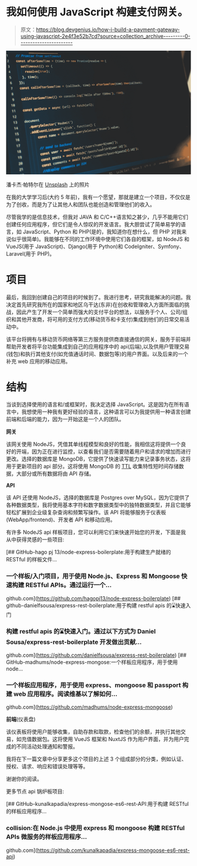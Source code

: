 # 我如何使用 JavaScript 构建支付网关。

> 原文：<https://blog.devgenius.io/how-i-build-a-payment-gateway-using-javascript-2e4f3e52b7cd?source=collection_archive---------0----------------------->

![](img/56f6fbf562f5299685483ffe87d0fcbf.png)

潘卡杰·帕特尔在 [Unsplash](https://unsplash.com/s/photos/javascript?utm_source=unsplash&utm_medium=referral&utm_content=creditCopyText) 上的照片

在我的大学学习后(大约 5 年前)，我有一个愿望，那就是建立一个项目，不仅仅是为了创收，而是为了让其他人和团队也能创造和管理他们的收入。

尽管我学的是信息技术，但我对 JAVA 和 C/C++语言知之甚少，几乎不能用它们创建任何应用程序，但它们是令人惊叹的开发语言。我大胆尝试了简单易学的语言，如 JavaScript、Python 和 PHP(是的，我知道你在想什么，但 PHP 对我来说似乎很简单)。我能够在不同的工作环境中使用它们各自的框架，如 NodeJS 和 VueJS(用于 JavaScript)、Django(用于 Python)和 CodeIgniter、Symfony、Laravel(用于 PHP)。

# **项目**

最后，我回到创建自己的项目的时候到了。我进行思考，研究我能解决的问题。我决定首先研究我所在的国家和地区乌干达(东非)在创收和管理收入方面所面临的挑战，因此产生了开发一个简单而强大的支付平台的想法，以服务于个人、公司/组织和其他开发商，将可用的支付方式(移动货币和卡支付)集成到他们的日常交易活动中。

该平台将拥有与移动货币网络等第三方服务提供商直接通信的网关，服务于前端并帮助开发者将平台功能集成到自己的应用程序中的 api(后端),以及供用户管理交易(钱包)和执行其他支付(如充值通话时间、数据包等)的用户界面。以及后来的一个补充 web 应用的移动应用。

# **结构**

当谈到选择使用的语言和/或框架时，我决定选择 JavaScript。这是因为在所有语言中，我想使用一种我有更好经验的语言，这种语言可以为我提供用一种语言创建前端和后端的能力，因为一开始这是一个人的团队。

**网关**

该网关使用 NodeJS，凭借其单线程模型和良好的性能，我相信这将提供一个良好的开端，因为正在进行监控，以查看我们是否需要随着用户和请求的增加而进行更改。选择的数据库是 MongoDB，它提供了快速读写能力来记录事务状态，这将用于更新项目的 api 部分。这将使用 MongoDB 的 [TTL](https://www.mongodb.com/docs/manual/reference/glossary/#std-term-TTL) 收集特性短时间存储数据，大部分或所有数据将由 API 存储。

**API**

该 API 还使用 NodeJS，选择的数据库是 Postgres over MySQL，因为它提供了各种数据类型，我将使用基本字符和数字数据类型中的独特数据类型，并且它能够轻松扩展到企业级复杂查询和频繁写操作。该 API 将能够服务于仪表板(WebApp/frontend)、开发者 API 和移动应用。

有许多 NodeJS api 样板项目，您可以利用它们来快速开始您的开发，下面是我从中获得灵感的一些项目:

[](https://github.com/hagopj13/node-express-boilerplate) [## GitHub-hago pj 13/node-express-boilerplate:用于构建生产就绪的 RESTful 的样板文件…

### 一个样板/入门项目，用于使用 Node.js、Express 和 Mongoose 快速构建 RESTful APIs。通过运行一个…

github.com](https://github.com/hagopj13/node-express-boilerplate) [](https://github.com/danielfsousa/express-rest-boilerplate) [## github-danielfsousa/express-rest-boilerplate:用于构建 restful apis 的⌛️快速入门

### 构建 restful apis 的⌛️快速入门。通过以下方式为 Daniel Sousa/express-rest-boilerplate 开发做出贡献…

github.com](https://github.com/danielfsousa/express-rest-boilerplate) [](https://github.com/madhums/node-express-mongoose) [## GitHub-madhums/node-express-mongose:一个样板应用程序，用于使用 node…

### 一个样板应用程序，用于使用 express、mongoose 和 passport 构建 web 应用程序。阅读维基以了解如何…

github.com](https://github.com/madhums/node-express-mongoose) 

**前端**(仪表盘)

该仪表板将使用户能够收集，自助存款和取款，检查他们的余额，并执行其他交易，如充值数据包。这将使用 VueJS 框架和 NuxtJS 作为用户界面，并为用户完成的不同活动处理通知和警报。

我将在下一篇文章中分享更多这个项目的上述 3 个组成部分的分类，例如认证、授权、请求、响应和错误处理等等。

谢谢你的阅读。

更多节点 api 锅炉板项目:

[](https://github.com/kunalkapadia/express-mongoose-es6-rest-api) [## GitHub-kunalkapadia/express-mongose-es6-rest-API:用于构建 RESTful 的样板应用程序…

### collision:在 Node.js 中使用 express 和 mongoose 构建 RESTful APIs 微服务的样板应用程序…

github.com](https://github.com/kunalkapadia/express-mongoose-es6-rest-api)